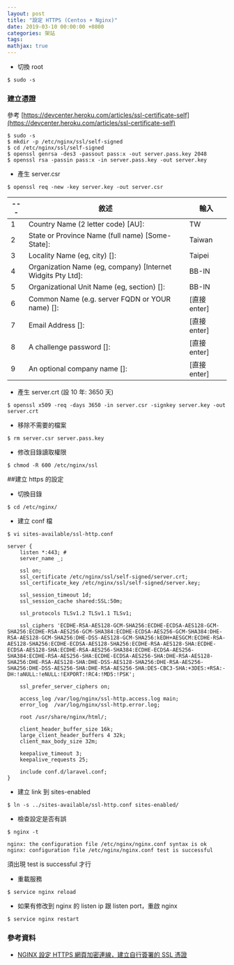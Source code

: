 ```yaml
---
layout: post
title: "設定 HTTPS (Centos + Nginx)"
date: 2019-03-10 00:00:00 +0800
categories: 架站
tags: 
mathjax: true
---
```


- 切換 root

`$ sudo -s`

### 建立憑證

參考 [https://devcenter.heroku.com/articles/ssl-certificate-self](https://devcenter.heroku.com/articles/ssl-certificate-self)

    $ sudo -s
    $ mkdir -p /etc/nginx/ssl/self-signed
    $ cd /etc/nginx/ssl/self-signed
    $ openssl genrsa -des3 -passout pass:x -out server.pass.key 2048
    $ openssl rsa -passin pass:x -in server.pass.key -out server.key

- 產生 server.csr

`$ openssl req -new -key server.key -out server.csr`

| --- | 敘述                                                        | 輸入         |
| --- | ----------------------------------------------------------- | ------------ |
| 1   | Country Name (2 letter code) [AU]:                          | TW           |
| 2   | State or Province Name (full name) [Some-State]:            | Taiwan       |
| 3   | Locality Name (eg, city) []:                                | Taipei       |
| 4   | Organization Name (eg, company) [Internet Widgits Pty Ltd]: | BB-IN        |
| 5   | Organizational Unit Name (eg, section) []:                  | BB-IN        |
| 6   | Common Name (e.g. server FQDN or YOUR name) []:             | [直接 enter] |
| 7   | Email Address []:                                           | [直接 enter] |
| 8   | A challenge password []:                                    | [直接 enter] |
| 9   | An optional company name []:                                | [直接 enter] |

- 產生 server.crt (設 10 年: 3650 天)

`$ openssl x509 -req -days 3650 -in server.csr -signkey server.key -out server.crt`

- 移除不需要的檔案

`$ rm server.csr server.pass.key`

- 修改目錄讀取權限

`$ chmod -R 600 /etc/nginx/ssl`

##建立 https 的設定

- 切換目錄

`$ cd /etc/nginx/`

- 建立 conf 檔

`$ vi sites-available/ssl-http.conf`

    server {
        listen *:443; #
        server_name _;

        ssl on;
        ssl_certificate /etc/nginx/ssl/self-signed/server.crt;
        ssl_certificate_key /etc/nginx/ssl/self-signed/server.key;

        ssl_session_timeout 1d;
        ssl_session_cache shared:SSL:50m;

        ssl_protocols TLSv1.2 TLSv1.1 TLSv1;

        ssl_ciphers 'ECDHE-RSA-AES128-GCM-SHA256:ECDHE-ECDSA-AES128-GCM-SHA256:ECDHE-RSA-AES256-GCM-SHA384:ECDHE-ECDSA-AES256-GCM-SHA384:DHE-RSA-AES128-GCM-SHA256:DHE-DSS-AES128-GCM-SHA256:kEDH+AESGCM:ECDHE-RSA-AES128-SHA256:ECDHE-ECDSA-AES128-SHA256:ECDHE-RSA-AES128-SHA:ECDHE-ECDSA-AES128-SHA:ECDHE-RSA-AES256-SHA384:ECDHE-ECDSA-AES256-SHA384:ECDHE-RSA-AES256-SHA:ECDHE-ECDSA-AES256-SHA:DHE-RSA-AES128-SHA256:DHE-RSA-AES128-SHA:DHE-DSS-AES128-SHA256:DHE-RSA-AES256-SHA256:DHE-DSS-AES256-SHA:DHE-RSA-AES256-SHA:DES-CBC3-SHA:+3DES:+RSA:-DH:!aNULL:!eNULL:!EXPORT:!RC4:!MD5:!PSK';

        ssl_prefer_server_ciphers on;

        access_log /var/log/nginx/ssl-http.access.log main;
        error_log  /var/log/nginx/ssl-http.error.log;

        root /usr/share/nginx/html/;

        client_header_buffer_size 16k;
        large_client_header_buffers 4 32k;
        client_max_body_size 32m;

        keepalive_timeout 3;
        keepalive_requests 25;

        include conf.d/laravel.conf;
    }

- 建立 link 到 sites-enabled

`$ ln -s ../sites-available/ssl-http.conf sites-enabled/`

- 檢查設定是否有誤

`$ nginx -t`

    nginx: the configuration file /etc/nginx/nginx.conf syntax is ok
    nginx: configuration file /etc/nginx/nginx.conf test is successful

須出現 test is successful 才行

- 重載服務

`$ service nginx reload`

- 如果有修改到 nginx 的 listen ip 跟 listen port，重啟 nginx

`$ service nginx restart`

### 參考資料

- [NGINX 設定 HTTPS 網頁加密連線，建立自行簽署的 SSL 憑證](https://blog.gtwang.org/linux/nginx-create-and-install-ssl-certificate-on-ubuntu-linux/)
